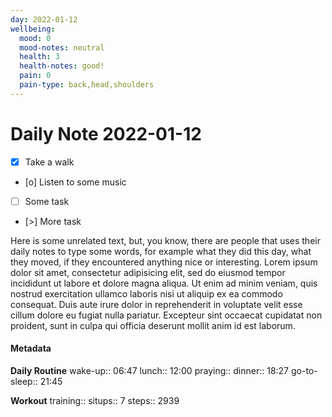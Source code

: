 ```yaml
---
day: 2022-01-12
wellbeing:
  mood: 0
  mood-notes: neutral
  health: 3
  health-notes: good!
  pain: 0
  pain-type: back,head,shoulders
---
```


# Daily Note 2022-01-12

- [x] Take a walk
- [o] Listen to some music
- [ ] Some task
- [>] More task

Here is some unrelated text, but, you know, there are people that uses their daily notes to type some words, for example what they did this day, what they moved, if they encountered anything nice or interesting. Lorem ipsum dolor sit amet, consectetur adipisicing elit, sed do eiusmod tempor incididunt ut labore et dolore magna aliqua. Ut enim ad minim veniam, quis nostrud exercitation ullamco laboris nisi ut aliquip ex ea commodo consequat. Duis aute irure dolor in reprehenderit in voluptate velit esse cillum dolore eu fugiat nulla pariatur. Excepteur sint occaecat cupidatat non proident, sunt in culpa qui officia deserunt mollit anim id est laborum.

#### Metadata

**Daily Routine**
wake-up:: 06:47
lunch:: 12:00
praying:: 
dinner:: 18:27
go-to-sleep:: 21:45

**Workout**
training:: 
situps:: 7
steps:: 2939
